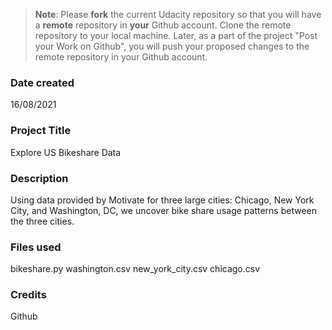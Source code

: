 >**Note**: Please **fork** the current Udacity repository so that you will have a **remote** repository in **your** Github account. Clone the remote repository to your local machine. Later, as a part of the project "Post your Work on Github", you will push your proposed changes to the remote repository in your Github account.

### Date created
16/08/2021

### Project Title
Explore US Bikeshare Data

### Description
Using data provided by Motivate for three large cities: Chicago, New York City, and Washington, DC, we uncover bike share usage patterns between the three cities.

### Files used
bikeshare.py
washington.csv
new_york_city.csv
chicago.csv

### Credits
Github
